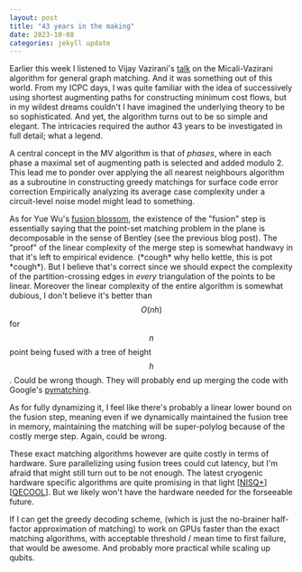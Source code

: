 ```yaml
---
layout: post
title: "43 years in the making"
date: 2023-10-08
categories: jekyll update
---
```


Earlier this week I listened to Vijay Vazirani's
[talk](https://simons.berkeley.edu/events/theory-alternating-paths-blossoms-perspective-minimum-length)
on the Micali-Vazirani algorithm for general graph matching.
And it was something out of this world.
From my ICPC days, I was quite familiar with the idea of successively using shortest augmenting paths for
constructing minimum cost flows, but in my wildest dreams couldn't I have imagined the underlying
theory to be so sophisticated. And yet, the algorithm turns out to be so simple and elegant.
The intricacies required the author 43 years to be investigated in full detail; what a legend.

A central concept in the MV algorithm is that of _phases_, where in each phase a maximal set of
augmenting path is selected and added modulo 2.
This lead me to ponder over applying the all nearest neighbours algorithm as a
subroutine in constructing greedy matchings for surface code error correction
Empirically analyzing its average case complexity under a circuit-level noise model might lead to something.

As for Yue Wu's [fusion blossom](https://github.com/yuewuo/fusion-blossom), the existence of the "fusion" step
is essentially saying that the point-set matching problem in the plane is decomposable in the sense of Bentley
(see the previous blog post).
The "proof" of the linear complexity of the merge step is somewhat handwavy
in that it's left to empirical evidence. (\*cough\* why hello kettle, this is pot \*cough\*).
But I believe that's correct since we should expect the complexity of the partition-crossing edges in
_every_ triangulation of the points to be linear.
Moreover the linear complexity of the entire algorithm is somewhat dubious, I don't believe it's better
than $$ O(nh) $$ for $$ n $$ point being fused with a tree of height $$ h $$. Could be wrong though.
They will probably end up merging the code with Google's [pymatching](https://github.com/oscarhiggott/PyMatching).

As for fully dynamizing it, I feel like there's probably a linear lower bound on the fusion step,
meaning even if we dynamically maintained the fusion tree in memory,
maintaining the matching will be super-polylog because of the costly merge step. Again, could be wrong.

These exact matching algorithms however are quite costly in terms of hardware.
Sure parallelizing using fusion trees could cut latency, but I'm afraid that might still turn out to be not enough.
The latest cryogenic hardware specific algorithms are quite promising in that light
[[NISQ+](https://arxiv.org/abs/2004.04794)] [[QECOOL](https://arxiv.org/abs/2103.14209)].
But we likely won't have the hardware needed for the forseeable future.

If I can get the greedy decoding scheme, (which is just the no-brainer half-factor approximation of matching)
to work on GPUs faster than the exact matching algorithms, with acceptable threshold / mean time to first failure,
that would be awesome. And probably more practical while scaling up qubits.

